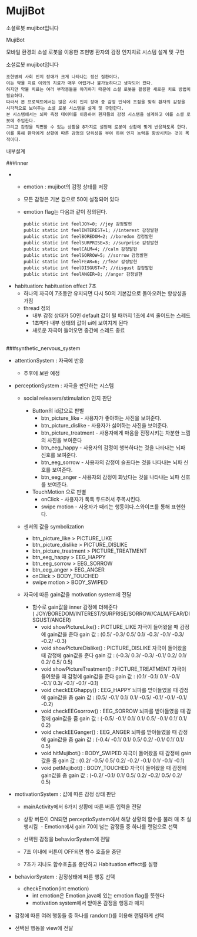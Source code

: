 # MujiBot
소셜로봇 mujibot입니다

MujiBot

모바일 환경의 소셜 로봇을 이용한 조현병 환자의 감정 인지치료 시스템 설계 및 구현

소셜로봇 mujibot입니다

    조현병의 사회 인지 장애가 크게 나타나는 정신 질환이다. 
    이는 약물 치료 이외의 치료가 매우 어렵거나 불가능하다고 생각되어 왔다. 
    하지만 약물 치료는 여러 부작용들을 야기하기 때문에 소셜 로봇을 활용한 새로운 치료 방법이 필요하다. 
    따라서 본 프로젝트에서는 많은 사회 인지 장애 중 감정 인식에 초점을 맞춰 환자의 감정을 시각적으로 보여주는 소셜 로봇 시스템을 설계 및 구현한다. 
    본 시스템에서는 뇌파 측정 데이터를 이용하여 환자들의 감정 시스템을 설계하고 이를 소셜 로봇에 주입한다. 
    그리고 감정을 직면할 수 있는 상황을 8가지로 설정해 로봇이 상황에 맞게 반응하도록 한다. 
    이를 통해 환자에게 상황에 따른 감정의 당위성을 부여 하여 인지 능력을 향상시키는 것이 목적이다.



내부설계

###inner

- - emotion : mujibot의 감정 상태를 저장
  - 모든 감정은 기본 값으로 50이 설정되어 있다
  - emotion flag는 다음과 같이 정의된다.

        public static int feelJOY=0; //joy 감정발현
        public static int feelINTEREST=1; //interest 감정발현
        public static int feelBOREDOM=2; //boredom 감정발현
        public static int feelSURPRISE=3; //surprise 감정발현
        public static int feelCALM=4; //calm 감정발현
        public static int feelSORROW=5; //sorrow 감정발현
        public static int feelFEAR=6; //fear 감정발현
        public static int feelDISGUST=7; //disgust 감정발현
        public static int feelANGER=8; //anger 감정발현

- habituation: habituation effect 7초 
  - 하나의 자극이 7초동안 유지되면 다시 50의 기본값으로 돌아오려는 항상성을 가짐
  - thread 정의
    - 내부 감정 상태가 50인 default 값이 될 때까지 1초에 4씩 줄어드는 스레드
    - 1초마다 내부 상태의 값이 ui에 보여지게 된다
    - 새로운 자극이 들어오면 중간에 스레드 종료
    
<br>
###synthetic_nervous_system

- attentionSystem : 자극에 반응
  - 추후에 보완 예정
- perceptionSystem : 자극을 판단하는 시스템
  - social releasers/stimulation 인지 판단
    - Button의 id값으로 판별
      - btn_picture_like - 사용자가 좋아하는 사진을 보여준다.
      - btn_picture_dislike - 사용자가 싫어하는 사진을 보여준다.
      - btn_picture_treatment - 사용자에게 마음을 진정시키는 차분한 느낌의 사진을 보여준다
      - btn_eeg_happy - 사용자의 감정이 행복하다는 것을 나타내는 뇌파 신호를 보여준다.
      - btn_eeg_sorrow - 사용자의 감정이 슬프다는 것을 나타내는 뇌파 신호를 보여준다.
      - btn_eeg_anger - 사용자의 감정이 화났다는 것을 나타내는 뇌파 신호를 보여준다.
    - TouchMotion 으로 판별
      - onClick - 사용자가 톡톡 두드려서 주목시킨다.
      - swipe motion - 사용자가 때리는 행동이다.스와이프를 통해 표현한다.
        
  - 센서의 값을 symbolization
    - btn_picture_like > PICTURE_LIKE
    - btn_picture_dislike > PICTURE_DISLIKE
    - btn_picture_treatment  > PICTURE_TREATMENT
    - btn_eeg_happy > EEG_HAPPY
    - btn_eeg_sorrow  > EEG_SORROW
    - btn_eeg_anger > EEG_ANGER
    - onClick  > BODY_TOUCHED
    - swipe motion > BODY_SWIPED
      
  - 자극에 따른 gain값을 motivation system에 전달
    - 함수로 gain값을 inner 감정에 더해준다( JOY/BOREDOM/INTEREST/SURPRISE/SORROW/CALM/FEAR/DISGUST/ANGER)
      - void showPictureLike() : PICTURE_LIKE 자극이 들어왔을 때 감정에 gain값을 준다
        gain 값 : (0.5/ -0.3/ 0.5/ 0.1/ -0.3/ -0.1/ -0.3/ -0.2/ -0.3)
      - void showPictureDislike() : PICTURE_DISLIKE 자극이 들어왔을 때 감정에 gain값을 준다
        gain 값 : (-0.3/ 0.3/ -0.3/ -0.1/ 0.2/ 0.1/ 0.2/ 0.5/ 0.5)
      - void showPictureTreatment() : PICTURE_TREATMENT 자극이 들어왔을 때 감정에 gain값을 준다
        gain 값 : (0.1/ -0.1/ 0.1/ -0.1/ -0.1/ 0.3/ -0.1/ -0.1/ -0.1)
      - void checkEEGhappy() : EEG_HAPPY 뇌파를 받아들였을 때 감정에 gain값을 줌
        gain 값 : (0.5/ -0.1/ 0.1/ 0.1/ -0.5/ -0.1/ -0.1/ -0.1/ -0.2)
      - void checkEEGsorrow() : EEG_SORROW 뇌파를 받아들였을 때 감정에 gain값을 줌
        gain 값 : (-0.5/ -0.1/ 0.1/ 0.1/ 0.5/ -0.1/  0.1/ 0.1/ 0.2)
      - void checkEEGanger() : EEG_ANGER 뇌파를 받아들였을 때 감정에 gain값을 줌
        gain 값 : (-0.4/ -0.1/ 0.1/ 0.5/ 0.2/ -0.1/ 0.1/ 0.1/ 0.5)
      - void hitMujibot() : BODY_SWIPED 자극이 들어왔을 때 감정에 gain값을 줌
        gain 값 : (0.2/ -0.5/ 0.5/ 0.2/ -0.2/ -0.1/ 0.1/ -0.1/ -0.1)
      - void petMujibot() :  BODY_TOUCHED 자극이 들어왔을 때 감정에 gain값을 줌
        gain 값 : (-0.2/ -0.1/ 0.1/ 0.5/ 0.2/ -0.2/ 0.5/ 0.2/ 0.5)
        

- motivationSystem :  값에 따른 감정 상태 판단
  - mainActivity에서 6가지 상황에 따른 버튼 입력을 전달
  - 상황 버튼이 ON되면 perceptioSystem에서 해당 상황의 함수를 불러 매 초 실행시킴
  - Emotion에서 gain 70이 넘는 감정들 중 하나를 랜덤으로 선택
  - 선택된 감정을 behaviorSystem에 전달

  - 7초 이내에 버튼이 OFF되면 함수 호출을 중단
  - 7초가 지나도 함수호출을 중단하고 Habituation effect를 실행
    

- behaviorSystem : 감정상태에 따른 행동 선택
    - checkEmotion(int emotion) 
      - int emotion은 Emotion.java에 있는 emotion flag를 뜻한다
      - motivation system에서 받아온 감정을 행동과 매치
- 감정에 따른 여러 행동들 중 하나를 random()를 이용해 랜덤하게 선택
- 선택된 행동을 view에 전달


